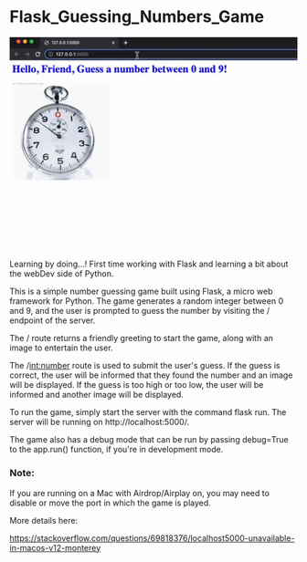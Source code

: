 # Flask_Guessing_Numbers_Game

![](https://github.com/rifleben/Flask_Guessing_Numbers_Game/blob/main/Flask_game_gif.gif)

Learning by doing...! First time working with Flask and learning a bit about the webDev side of Python.

This is a simple number guessing game built using Flask, a micro web framework for Python. The game generates a random integer between 0 and 9, and the user is prompted to guess the number by visiting the / endpoint of the server.

The / route returns a friendly greeting to start the game, along with an image to entertain the user.

The /<int:number> route is used to submit the user's guess. If the guess is correct, the user will be informed that they found the number and an image will be displayed. If the guess is too high or too low, the user will be informed and another image will be displayed.

To run the game, simply start the server with the command flask run. The server will be running on http://localhost:5000/.

The game also has a debug mode that can be run by passing debug=True to the app.run() function, if you're in development mode.

### Note:

If you are running on a Mac with Airdrop/Airplay on, you may need to disable or move the port in which the game is played.

More details here:

https://stackoverflow.com/questions/69818376/localhost5000-unavailable-in-macos-v12-monterey
